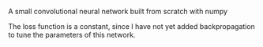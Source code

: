 A small convolutional neural network built from scratch with numpy


The loss function is a constant, since I have not yet added backpropagation to tune the parameters of this network.
